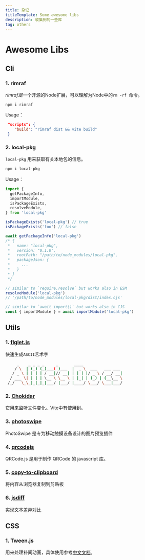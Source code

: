 ```yaml
---
title: 杂记
titleTemplate: Some awesome libs
description: 收集到的一些库
tag: others
---
```


# Awesome Libs

## Cli

### 1.  rimraf  

*rimraf是*一个开源的Node扩展，可以理解为Node中的`rm -rf `命令。

```
npm i rimraf
```

Usage：

```json
 "scripts": {
    "build": "rimraf dist && vite build"
 }	
```



### 2.  local-pkg

`local-pkg` 用来获取有关本地包的信息。

```bash
npm i local-pkg
```

Usage：

```js
import {
  getPackageInfo,
  importModule,
  isPackageExists,
  resolveModule,
} from 'local-pkg'

isPackageExists('local-pkg') // true
isPackageExists('foo') // false

await getPackageInfo('local-pkg')
/* {
 *   name: "local-pkg",
 *   version: "0.1.0",
 *   rootPath: "/path/to/node_modules/local-pkg",
 *   packageJson: {
 *     ...
 *   }
 * }
 */

// similar to `require.resolve` but works also in ESM
resolveModule('local-pkg')
// '/path/to/node_modules/local-pkg/dist/index.cjs'

// similar to `await import()` but works also in CJS
const { importModule } = await importModule('local-pkg')
```



## Utils

### 1. [flglet.js](https://github.com/scottgonzalez/figlet-js)

快速生成`ASCII`艺术字
```bash
     _    _ _ _ _     _       ____                 
    / \  | (_) (_)___( )___  |  _ \  ___   ___ ___ 
   / _ \ | | | | / __|// __| | | | |/ _ \ / __/ __|
  / ___ \| | | | \__ \ \__ \ | |_| | (_) | (__\__ \
 /_/   \_\_|_|_|_|___/ |___/ |____/ \___/ \___|___/
```

### 2. [Chokidar](https://github.com/paulmillr/chokidar)

它用来监听文件变化。Vite中有使用到。



### 3. [photoswipe](https://github.com/dimsemenov/photoswipe)

PhotoSwipe 是专为移动触摸设备设计的图片预览插件



### 4. [qrcodejs](https://github.com/davidshimjs/qrcodejs)

QRCode.js 是用于制作 QRCode 的 javascript 库。



### 5. [copy-to-clipboard](https://github.com/sudodoki/copy-to-clipboard)

将内容从浏览器复制到剪贴板

### 6. [jsdiff](https://github.com/kpdecker/jsdiff)

实现文本差异对比


## CSS 

### 1. Tween.js

用来处理补间动画，具体使用参考[中文文档](https://github.com/tweenjs/tween.js/blob/main/docs/user_guide_zh-CN.md)。







